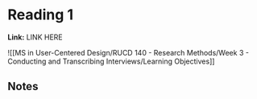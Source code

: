 # Reading 1
**Link:** LINK HERE

![[MS in User-Centered Design/RUCD 140 - Research Methods/Week 3 - Conducting and Transcribing Interviews/Learning Objectives]]

## Notes